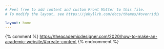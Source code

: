 ```yaml
---
# Feel free to add content and custom Front Matter to this file.
# To modify the layout, see https://jekyllrb.com/docs/themes/#overriding-theme-defaults

layout: home
---
```


{% comment %} 
https://theacademicdesigner.com/2020/how-to-make-an-academic-website/#create-content
{% endcomment %}